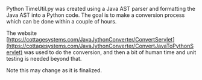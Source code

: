 Python TimeUtil.py was created using a Java AST parser and formatting the 
Java AST into a Python code.  The goal is to make a conversion process which
can be done within a couple of hours.  

The website [https://cottagesystems.com/JavaJythonConverter/ConvertServlet](https://cottagesystems.com/JavaJythonConverter/ConvertJavaToPythonServlet) was used
to do the conversion, and then a bit of human time and unit testing is needed
beyond that.

Note this may change as it is finalized.
